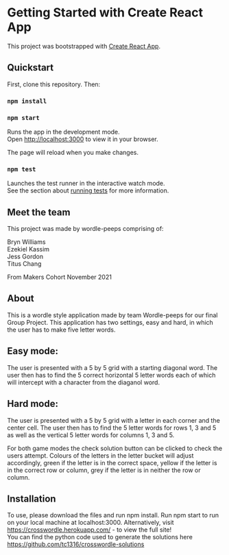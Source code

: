 # Getting Started with Create React App

This project was bootstrapped with [Create React App](https://github.com/facebook/create-react-app).

## Quickstart

First, clone this repository. Then:

### `npm install`

### `npm start`

Runs the app in the development mode.\
Open [http://localhost:3000](http://localhost:3000) to view it in your browser.

The page will reload when you make changes.

### `npm test`

Launches the test runner in the interactive watch mode.\
See the section about [running tests](https://facebook.github.io/create-react-app/docs/running-tests) for more information.

## Meet the team

This project was made by wordle-peeps comprising of:

Bryn Williams\
Ezekiel Kassim\
Jess Gordon\
Titus Chang

From Makers Cohort November 2021

## About

This is a wordle style application made by team Wordle-peeps for our final Group Project. This application has two settings, easy and hard, in which the user has to make five letter words. 

## Easy mode:

The user is presented with a 5 by 5 grid with a starting diagonal word. The user then has to find the 5 correct horizontal 5 letter words each of which will intercept with a character from the diaganol word.

## Hard mode:

The user is presented with a 5 by 5 grid with a letter in each corner and the center cell. The user then has to find the 5 letter words for rows 1, 3 and 5 as well as the vertical 5 letter words for columns 1, 3 and 5. 

For both game modes the check solution button can be clicked to check the users attempt. Colours of the letters in the letter bucket will adjust accordingly, green if the letter is in the correct space, yellow if the letter is in the correct row or column, grey if the letter is in neither the row or column.

## Installation

To use, please download the files and run npm install. Run npm start to run on your local machine at localhost:3000. Alternatively, visit https://crosswordle.herokuapp.com/ - to view the full site!\
You can find the python code used to generate the solutions here https://github.com/tc1316/crosswordle-solutions